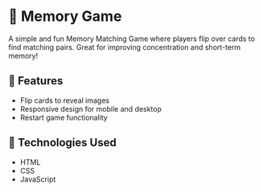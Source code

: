 # 🧠 Memory Game

A simple and fun Memory Matching Game where players flip over cards to find matching pairs. Great for improving concentration and short-term memory!

## 🔧 Features

- Flip cards to reveal images
- Responsive design for mobile and desktop
- Restart game functionality

## 🚀 Technologies Used

- HTML
- CSS
- JavaScript
